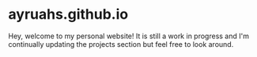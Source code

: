 # ayruahs.github.io

Hey, welcome to my personal website! It is still a work in progress and I'm continually updating the projects section but feel free to look around.
